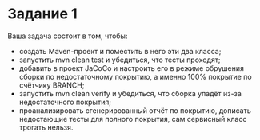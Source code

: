 # Задание 1

Ваша задача состоит в том, чтобы:

- создать Maven-проект и поместить в него эти два класса;
- запустить mvn clean test и убедиться, что тесты проходят;
- добавить в проект JaCoCo и настроить его в режиме обрушения сборки по
  недостаточному покрытию, а именно 100% покрытие по счётчику
  BRANCH;
- запустить mvn clean verify и убедиться, что сборка упадёт из-за
  недостаточного покрытия;
- проанализировать сгенерированный отчёт по покрытию, дописать
  недостающие тесты для полного покрытия, сам сервисный класс трогать
  нельзя.